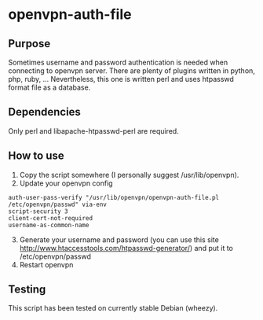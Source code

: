 # openvpn-auth-file

## Purpose

Sometimes username and password authentication is needed when connecting to openvpn server. There are plenty of plugins written in python, php, ruby, ... Nevertheless, this one is written perl and uses htpasswd format file as a database.

## Dependencies

Only perl and libapache-htpasswd-perl are required.

## How to use

1. Copy the script somewhere (I personally suggest /usr/lib/openvpn).
2. Update your openvpn config
```
auth-user-pass-verify "/usr/lib/openvpn/openvpn-auth-file.pl /etc/openvpn/passwd" via-env
script-security 3
client-cert-not-required
username-as-common-name
```
3. Generate your username and password (you can use this site http://www.htaccesstools.com/htpasswd-generator/) and put it to /etc/openvpn/passwd
4. Restart openvpn

## Testing

This script has been tested on currently stable Debian (wheezy).